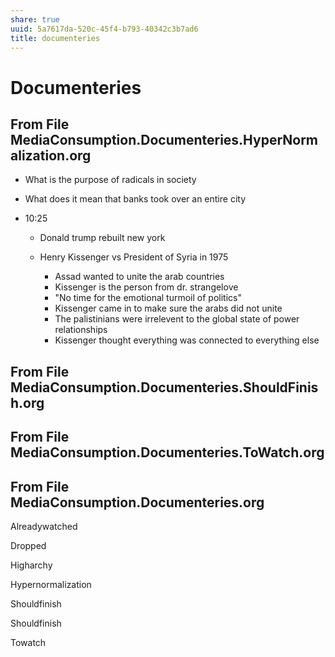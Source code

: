 ```yaml
---
share: true
uuid: 5a7617da-520c-45f4-b793-40342c3b7ad6
title: documenteries
---
```

# Documenteries

From File MediaConsumption.Documenteries.HyperNormalization.org
---------------------------------------------------------------

*   What is the purpose of radicals in society
    
*   What does it mean that banks took over an entire city
    
*   10:25
    
    *   Donald trump rebuilt new york
        
    *   Henry Kissenger vs President of Syria in 1975
        
        *   Assad wanted to unite the arab countries
        *   Kissenger is the person from dr. strangelove
        *   "No time for the emotional turmoil of politics"
        *   Kissenger came in to make sure the arabs did not unite
        *   The palistinians were irrelevent to the global state of power relationships
        *   Kissenger thought everything was connected to everything else
        

From File MediaConsumption.Documenteries.ShouldFinish.org
---------------------------------------------------------

From File MediaConsumption.Documenteries.ToWatch.org
----------------------------------------------------

From File MediaConsumption.Documenteries.org
--------------------------------------------

Alreadywatched

Dropped

Higharchy

Hypernormalization

Shouldfinish

Shouldfinish

Towatch